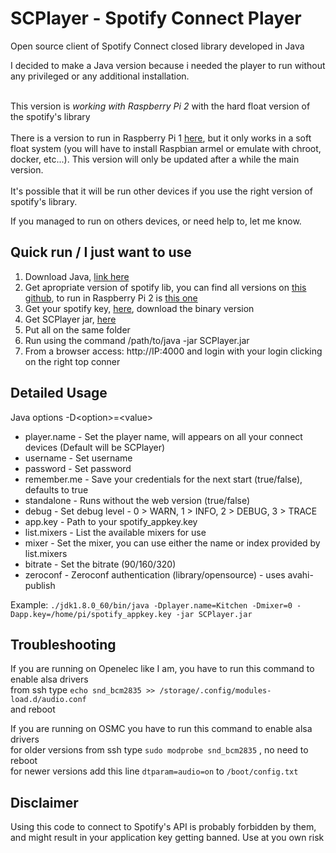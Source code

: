 # SCPlayer - Spotify Connect Player
Open source client of Spotify Connect closed library developed in Java

I decided to make a Java version because i needed the player to run without any privileged or any additional installation.<br/><br/>

This version is *working with Raspberry Pi 2* with the hard float version of the spotify's library<br/><br/>
There is a version to run in Raspberry Pi 1 <a href="https://github.com/crsmoro/scplayer/tree/armel" target="_blank">here</a>, but it only works in a soft float system (you will have to install Raspbian armel or emulate with chroot, docker, etc...). This version will only be updated after a while the main version.<br/><br/>
It's possible that it will be run other devices if you use the right version of spotify's library.<br/>

If you managed to run on others devices, or need help to, let me know. 


Quick run / I just want to use
---------------
1. Download Java, <a href="http://www.oracle.com/technetwork/java/javase/downloads/jdk8-downloads-2133151.html" target="_blank">link here</a>
2. Get apropriate version of spotify lib, you can find all versions on <a href="https://github.com/sashahilton00/spotify-connect-resources" target="_blank">this github</a>, to run in Raspberry Pi 2 is <a href="https://github.com/sashahilton00/spotify-connect-resources/raw/master/libs/armhf/armv7/release-esdk-1.20.0-v1.20.0-g594175d4/libspotify_embedded_shared.so">this one</a>
3. Get your spotify key, <a href="https://devaccount.spotify.com/my-account/keys/" target="_blank">here</a>, download the binary version
4. Get SCPlayer jar, <a href="https://github.com/crsmoro/scplayer/raw/master/SCPlayer.jar">here</a>
5. Put all on the same folder
6. Run using the command /path/to/java -jar SCPlayer.jar
7. From a browser access: http://IP:4000 and login with your login clicking on the right top conner


Detailed Usage
---------------
Java options -D&lt;option&gt;=&lt;value&gt;

* player.name - Set the player name, will appears on all your connect devices (Default will be SCPlayer)<br/>
* username - Set username<br/>
* password - Set password<br/>
* remember.me - Save your credentials for the next start (true/false), defaults to true<br/>
* standalone - Runs without the web version (true/false)<br/>
* debug - Set debug level - 0 > WARN, 1 > INFO, 2 > DEBUG, 3 > TRACE<br/>
* app.key - Path to your spotify_appkey.key<br/>
* list.mixers - List the available mixers for use<br/>
* mixer - Set the mixer, you can use either the name or index provided by list.mixers<br/>
* bitrate - Set the bitrate (90/160/320)
* zeroconf - Zeroconf authentication (library/opensource) - uses avahi-publish

Example: `./jdk1.8.0_60/bin/java -Dplayer.name=Kitchen -Dmixer=0 -Dapp.key=/home/pi/spotify_appkey.key -jar SCPlayer.jar`

Troubleshooting
----------------

If you are running on Openelec like I am, you have to run this command to enable alsa drivers<br/>
from ssh type `echo snd_bcm2835 >> /storage/.config/modules-load.d/audio.conf`<br/>
and reboot

If you are running on OSMC you have to run this command to enable alsa drivers<br/>
for older versions from ssh type `sudo modprobe snd_bcm2835` , no need to reboot<br/>
for newer versions add this line `dtparam=audio=on` to `/boot/config.txt`



Disclaimer
----------------
Using this code to connect to Spotify's API is probably forbidden by them, and might result in your application key getting banned. Use at you own risk
